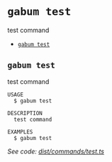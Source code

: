 `gabum test`
============

test command

* [`gabum test`](#gabum-test)

## `gabum test`

test command

```
USAGE
  $ gabum test

DESCRIPTION
  test command

EXAMPLES
  $ gabum test
```

_See code: [dist/commands/test.ts](https://github.com/Galitan-dev/Gabum/blob/v1.5.6/dist/commands/test.ts)_
